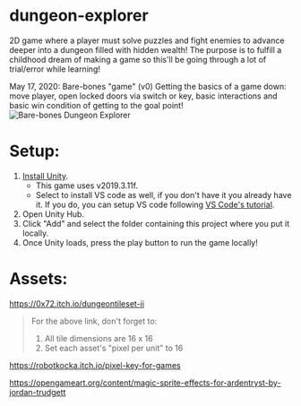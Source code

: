 # dungeon-explorer

2D game where a player must solve puzzles and fight enemies to advance deeper into a dungeon filled with hidden wealth! The purpose is to fulfill a childhood dream of making a game so this'll be going through a lot of trial/error while learning!


May 17, 2020: Bare-bones "game" (v0) 
Getting the basics of a game down: move player, open locked doors via switch or key, basic interactions and basic win condition of getting to the goal point!
![Bare-bones Dungeon Explorer](/screenshots/mvp-barebones-dungeon-explorer.gif?raw=true "Bare-bones Dungeon Explorer")

# Setup:

1. [Install Unity](https://unity.com/).
   - This game uses v2019.3.11f.
   - Select to install VS code as well, if you don't have it you already have it. If you do, you can setup VS code following [VS Code's tutorial](https://code.visualstudio.com/docs/other/unity).
2. Open Unity Hub.
3. Click "Add" and select the folder containing this project where you put it locally.
4. Once Unity loads, press the play button to run the game locally!

# Assets:

https://0x72.itch.io/dungeontileset-ii

> For the above link, don't forget to:
>
> 1.  All tile dimensions are 16 x 16
> 2.  Set each asset's "pixel per unit" to 16

https://robotkocka.itch.io/pixel-key-for-games

https://opengameart.org/content/magic-sprite-effects-for-ardentryst-by-jordan-trudgett
